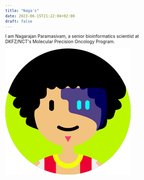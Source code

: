 ```yaml
---
title: "Naga's"
date: 2023-06-15T21:22:04+02:00
draft: false
---
```


I am Nagarajan Paramasivam, a senior bioinformatics scientist at DKFZ/NCT's Molecular Precision Oncology Program.

![ME](/1172052.png)